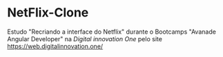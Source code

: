 # NetFlix-Clone
Estudo "Recriando a interface do Netflix" durante o Bootcamps "Avanade Angular Developer" na <em font-size="18em"> Digital innovation One</em> pelo site https://web.digitalinnovation.one/

